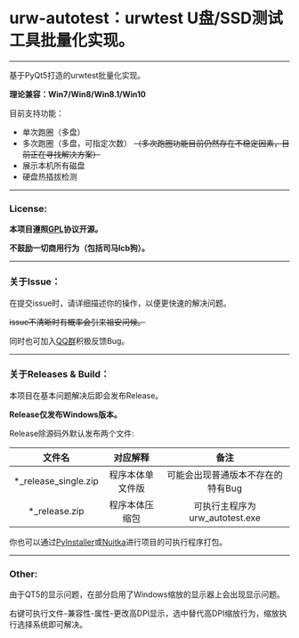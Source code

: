 # urw-autotest：urwtest U盘/SSD测试工具批量化实现。

---

基于PyQt5打造的urwtest批量化实现。

**理论兼容：Win7/Win8/Win8.1/Win10**

目前支持功能：

- 单次跑圈（多盘）
- 多次跑圈（多盘，可指定次数）
  ~~（多次跑圈功能目前仍然存在不稳定因素，目前正在寻找解决方案）~~
- 展示本机所有磁盘
- 硬盘热插拔检测

---

### License:

**本项目遵照[GPL](https://www.gnu.org/licenses/gpl-3.0.en.html)协议开源。**

**不鼓励一切商用行为（包括司马lcb狗）。**

---

### 关于Issue：

在提交issue时，请详细描述你的操作，以便更快速的解决问题。

~~issue不清晰时有概率会引来祖安问候。~~

同时也可加入[QQ群](https://qm.qq.com/q/SQ6GrpdAQg)积极反馈Bug。

---

### 关于Releases & Build：

本项目在基本问题解决后即会发布Release。

**Release仅发布Windows版本。**

Release除源码外默认发布两个文件:

文件名 | 对应解释 | 备注
:---: | :---: | :---:
*_release_single.zip | 程序本体单文件版| 可能会出现普通版本不存在的特有Bug
*_release.zip | 程序本体压缩包 | 可执行主程序为urw_autotest.exe

你也可以通过[PyInstaller](https://pypi.org/project/pyinstaller/)或[Nuitka](https://pypi.org/project/Nuitka/)进行项目的可执行程序打包。

---

### Other:

由于QT5的显示问题，在部分启用了Windows缩放的显示器上会出现显示问题。

右键可执行文件-兼容性-属性-更改高DPI显示，选中替代高DPI缩放行为，缩放执行选择系统即可解决。